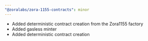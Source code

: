 ```yaml
---
"@zoralabs/zora-1155-contracts": minor
---
```


- Added deterministic contract creation from the Zora1155 factory
- Added gasless minter
- Added deterministic contract creation
